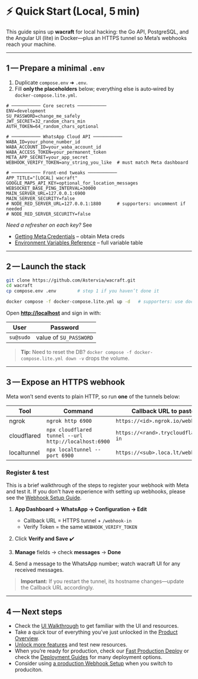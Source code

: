 # ⚡ Quick Start (Local, 5 min)

This guide spins up **wacraft** for local hacking: the Go API, PostgreSQL, and the Angular UI (lite) in Docker—plus an HTTPS tunnel so Meta’s webhooks reach your machine.

---

## 1 — Prepare a minimal `.env`

1. Duplicate `compose.env` ➜ `.env`.
2. Fill **only the placeholders** below; everything else is auto‑wired by `docker‑compose.lite.yml`.

```env
# ─────────── Core secrets ───────────
ENV=development
SU_PASSWORD=change_me_safely
JWT_SECRET=32_random_chars_min
AUTH_TOKEN=64_random_chars_optional

# ─────────── WhatsApp Cloud API ───────────
WABA_ID=your_phone_number_id
WABA_ACCOUNT_ID=your_waba_account_id
WABA_ACCESS_TOKEN=your_permanent_token
META_APP_SECRET=your_app_secret
WEBHOOK_VERIFY_TOKEN=any_string_you_like  # must match Meta dashboard

# ─────────── Front‑end tweaks ───────────
APP_TITLE="[LOCAL] wacraft"
GOOGLE_MAPS_API_KEY=optional_for_location_messages
WEBSOCKET_BASE_PING_INTERVAL=30000
MAIN_SERVER_URL=127.0.0.1:6900
MAIN_SERVER_SECURITY=false
# NODE_RED_SERVER_URL=127.0.0.1:1880      # supporters: uncomment if needed
# NODE_RED_SERVER_SECURITY=false
```

_Need a refresher on each key?_ See

- [Getting Meta Credentials](../config/meta-setup.md) – obtain Meta creds
- [Environment Variables Reference](../config/env-vars.md) – full variable table

---

## 2 — Launch the stack

```bash
git clone https://github.com/Astervia/wacraft.git
cd wacraft
cp compose.env .env        # step 1 if you haven’t done it

docker compose -f docker-compose.lite.yml up -d   # supporters: use docker-compose.yml
```

Open **[http://localhost](http://localhost)** and sign in with:

| User      | Password               |
| --------- | ---------------------- |
| `su@sudo` | value of `SU_PASSWORD` |

> **Tip:** Need to reset the DB?
> `docker compose -f docker-compose.lite.yml down -v` drops the volume.

---

## 3 — Expose an HTTPS webhook

Meta won’t send events to plain HTTP, so run **one** of the tunnels below:

| Tool        | Command                                              | Callback URL to paste into Meta               |
| ----------- | ---------------------------------------------------- | --------------------------------------------- |
| ngrok       | `ngrok http 6900`                                    | `https://<id>.ngrok.io/webhook-in`            |
| cloudflared | `npx cloudflared tunnel --url http://localhost:6900` | `https://<rand>.trycloudflare.com/webhook-in` |
| localtunnel | `npx localtunnel --port 6900`                        | `https://<sub>.loca.lt/webhook-in`            |

### Register & test

This is a brief walkthrough of the steps to register your webhook with Meta and test it. If you don't have experience with setting up webhooks, please see the [Webhook Setup Guide](../config/webhook-setup.md).

1. **App Dashboard → WhatsApp → Configuration → Edit**
    - Callback URL = HTTPS tunnel + `/webhook-in`
    - Verify Token = the same `WEBHOOK_VERIFY_TOKEN`

2. Click **Verify and Save** ✔️
3. **Manage** fields → check **messages** → **Done**
4. Send a message to the WhatsApp number; watch wacraft UI for any received messages.

> **Important:** If you restart the tunnel, its hostname changes—update the Callback URL accordingly.

---

## 4 — Next steps

- Check the [UI Walkthrough](../guide/ui.md) to get familiar with the UI and resources.
- Take a quick tour of everything you’ve just unlocked in the [Product Overview](../guide/overview.md).
- [Unlock more features](../support/plans.md) and test new resources.
- When you’re ready for production, check our [Fast Production Deploy](production.md) or check the [Deployment Guides](../deploy/docker-compose.md) for many deployment options.
- Consider using [a production Webhook Setup](../config/webhook-setup.md) when you switch to produciton.
